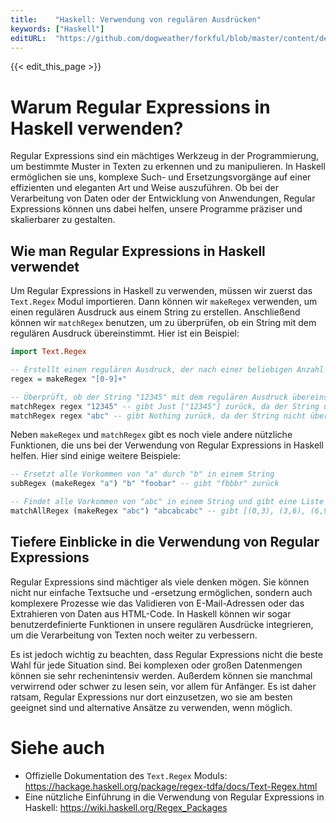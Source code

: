 ```yaml
---
title:    "Haskell: Verwendung von regulären Ausdrücken"
keywords: ["Haskell"]
editURL:  "https://github.com/dogweather/forkful/blob/master/content/de/haskell/using-regular-expressions.md"
---
```


{{< edit_this_page >}}

# Warum Regular Expressions in Haskell verwenden?

Regular Expressions sind ein mächtiges Werkzeug in der Programmierung, um bestimmte Muster in Texten zu erkennen und zu manipulieren. In Haskell ermöglichen sie uns, komplexe Such- und Ersetzungsvorgänge auf einer effizienten und eleganten Art und Weise auszuführen. Ob bei der Verarbeitung von Daten oder der Entwicklung von Anwendungen, Regular Expressions können uns dabei helfen, unsere Programme präziser und skalierbarer zu gestalten.

## Wie man Regular Expressions in Haskell verwendet

Um Regular Expressions in Haskell zu verwenden, müssen wir zuerst das `Text.Regex` Modul importieren. Dann können wir `makeRegex` verwenden, um einen regulären Ausdruck aus einem String zu erstellen. Anschließend können wir `matchRegex` benutzen, um zu überprüfen, ob ein String mit dem regulären Ausdruck übereinstimmt. Hier ist ein Beispiel:

```Haskell
import Text.Regex

-- Erstellt einen regulären Ausdruck, der nach einer beliebigen Anzahl von Ziffern sucht
regex = makeRegex "[0-9]+"

-- Überprüft, ob der String "12345" mit dem regulären Ausdruck übereinstimmt
matchRegex regex "12345" -- gibt Just ["12345"] zurück, da der String übereinstimmt
matchRegex regex "abc" -- gibt Nothing zurück, da der String nicht übereinstimmt
```

Neben `makeRegex` und `matchRegex` gibt es noch viele andere nützliche Funktionen, die uns bei der Verwendung von Regular Expressions in Haskell helfen. Hier sind einige weitere Beispiele:

```Haskell
-- Ersetzt alle Vorkommen von "a" durch "b" in einem String
subRegex (makeRegex "a") "b" "foobar" -- gibt "fbbbr" zurück

-- Findet alle Vorkommen von "abc" in einem String und gibt eine Liste der Indizes zurück
matchAllRegex (makeRegex "abc") "abcabcabc" -- gibt [(0,3), (3,6), (6,9)] zurück
```

## Tiefere Einblicke in die Verwendung von Regular Expressions

Regular Expressions sind mächtiger als viele denken mögen. Sie können nicht nur einfache Textsuche und -ersetzung ermöglichen, sondern auch komplexere Prozesse wie das Validieren von E-Mail-Adressen oder das Extrahieren von Daten aus HTML-Code. In Haskell können wir sogar benutzerdefinierte Funktionen in unsere regulären Ausdrücke integrieren, um die Verarbeitung von Texten noch weiter zu verbessern.

Es ist jedoch wichtig zu beachten, dass Regular Expressions nicht die beste Wahl für jede Situation sind. Bei komplexen oder großen Datenmengen können sie sehr rechenintensiv werden. Außerdem können sie manchmal verwirrend oder schwer zu lesen sein, vor allem für Anfänger. Es ist daher ratsam, Regular Expressions nur dort einzusetzen, wo sie am besten geeignet sind und alternative Ansätze zu verwenden, wenn möglich.

# Siehe auch

- Offizielle Dokumentation des `Text.Regex` Moduls: https://hackage.haskell.org/package/regex-tdfa/docs/Text-Regex.html
- Eine nützliche Einführung in die Verwendung von Regular Expressions in Haskell: https://wiki.haskell.org/Regex_Packages